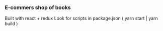 ### E-commers shop of books

Built with react + redux
Look for scripts in package.json ( yarn start | yarn build )

